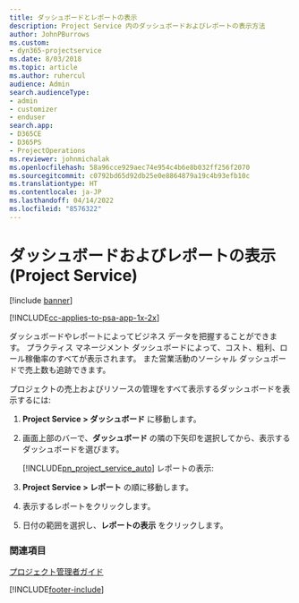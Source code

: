 ```yaml
---
title: ダッシュボードとレポートの表示
description: Project Service 内のダッシュボードおよびレポートの表示方法
author: JohnPBurrows
ms.custom:
- dyn365-projectservice
ms.date: 8/03/2018
ms.topic: article
ms.author: ruhercul
audience: Admin
search.audienceType:
- admin
- customizer
- enduser
search.app:
- D365CE
- D365PS
- ProjectOperations
ms.reviewer: johnmichalak
ms.openlocfilehash: 58a96cce929aec74e954c4b6e8b032ff256f2070
ms.sourcegitcommit: c0792bd65d92db25e0e8864879a19c4b93efb10c
ms.translationtype: HT
ms.contentlocale: ja-JP
ms.lasthandoff: 04/14/2022
ms.locfileid: "8576322"
---
```

# <a name="view-dashboards-and-reports-project-service"></a>ダッシュボードおよびレポートの表示 (Project Service)

[!include [banner](../includes/psa-now-project-operations.md)]

[!INCLUDE[cc-applies-to-psa-app-1x-2x](../includes/cc-applies-to-psa-app-1x-2x.md)]

ダッシュボードやレポートによってビジネス データを把握することができます。 プラクティス マネージメント ダッシュボードによって、コスト、粗利、ロール稼働率のすべてが表示されます。 また営業活動のソーシャル ダッシュボードで売上数も追跡できます。  
  
 プロジェクトの売上およびリソースの管理をすべて表示するダッシュボードを表示するには:  
  
1. **Project Service > ダッシュボード** に移動します。  
  
2. 画面上部のバーで、**ダッシュボード** の隣の下矢印を選択してから、表示するダッシュボードを選びます。  
  
   [!INCLUDE[pn_project_service_auto](../includes/pn-project-service-auto.md)] レポートの表示:  
  
3. **Project Service > レポート** の順に移動します。  
  
4. 表示するレポートをクリックします。  
  
5. 日付の範囲を選択し、**レポートの表示** をクリックします。  
  
### <a name="see-also"></a>関連項目  
 [プロジェクト管理者ガイド](../psa/project-manager-guide.md)


[!INCLUDE[footer-include](../includes/footer-banner.md)]
